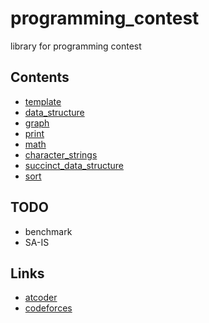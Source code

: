 # programming_contest
library for programming contest

## Contents
 - [template](template/)
 - [data_structure](data_structure/)
 - [graph](graph/)
 - [print](print/)
 - [math](math/)
 - [character_strings](character_strings/)
 - [succinct_data_structure](succinct_data_structure/)
 - [sort](sort/)

## TODO
 - benchmark
 - SA-IS

## Links
 - [atcoder](https://beta.atcoder.jp/users/fumiphys)
 - [codeforces](http://codeforces.com/profile/fumiphys)
